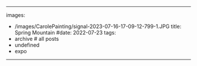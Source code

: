 
---
images:
- /images/CarolePainting/signal-2023-07-16-17-09-12-799-1.JPG
title: Spring Mountain
#date: 2022-07-23
tags:
- archive # all posts
- undefined
- expo


---
